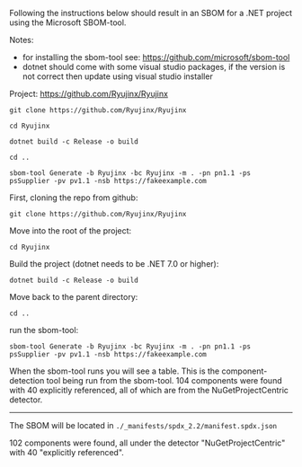 Following the instructions below should result in an SBOM for a .NET project using the Microsoft SBOM-tool.

Notes: 

- for installing the sbom-tool see: https://github.com/microsoft/sbom-tool
- dotnet should come with some visual studio packages, if the version is not correct then update using visual studio installer


Project: https://github.com/Ryujinx/Ryujinx

```
git clone https://github.com/Ryujinx/Ryujinx

cd Ryujinx

dotnet build -c Release -o build

cd ..

sbom-tool Generate -b Ryujinx -bc Ryujinx -m . -pn pn1.1 -ps psSupplier -pv pv1.1 -nsb https://fakeexample.com

```

First, cloning the repo from github:

`git clone https://github.com/Ryujinx/Ryujinx`

Move into the root of the project:

`cd Ryujinx`

Build the project (dotnet needs to be .NET 7.0 or higher):

`dotnet build -c Release -o build`

Move back to the parent directory:

`cd ..`

run the sbom-tool:

`sbom-tool Generate -b Ryujinx -bc Ryujinx -m . -pn pn1.1 -ps psSupplier -pv pv1.1 -nsb https://fakeexample.com`

When the sbom-tool runs you will see a table. This is the component-detection tool being run from the sbom-tool. 104 components were found with 40 explicitly referenced, all of which are from the NuGetProjectCentric detector. 

---

The SBOM will be located in `./_manifests/spdx_2.2/manifest.spdx.json`

102 components were found, all under the detector "NuGetProjectCentric" with 40 "explicitly referenced".


